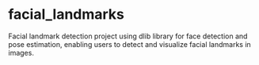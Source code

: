 # facial_landmarks
Facial landmark detection project using dlib library for face detection and pose estimation, enabling users to detect and visualize facial landmarks in images.
